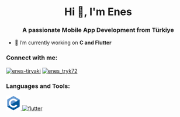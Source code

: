 <h1 align="center">Hi 👋, I'm Enes</h1>
<h3 align="center">A passionate Mobile App Development from Türkiye</h3>

- 🔭 I’m currently working on **C and Flutter**

<h3 align="left">Connect with me:</h3>
<p align="left">
<a href="https://linkedin.com/in/enes-tiryaki" target="blank"><img align="center" src="https://raw.githubusercontent.com/rahuldkjain/github-profile-readme-generator/master/src/images/icons/Social/linked-in-alt.svg" alt="enes-tiryaki" height="30" width="40" /></a>
<a href="https://instagram.com/enes_tryk72" target="blank"><img align="center" src="https://raw.githubusercontent.com/rahuldkjain/github-profile-readme-generator/master/src/images/icons/Social/instagram.svg" alt="enes_tryk72" height="30" width="40" /></a>
</p>

<h3 align="left">Languages and Tools:</h3>
<p align="left"> <a href="https://www.cprogramming.com/" target="_blank" rel="noreferrer"> <img src="https://raw.githubusercontent.com/devicons/devicon/master/icons/c/c-original.svg" alt="c" width="40" height="40"/> </a> <a href="https://flutter.dev" target="_blank" rel="noreferrer"> <img src="https://www.vectorlogo.zone/logos/flutterio/flutterio-icon.svg" alt="flutter" width="40" height="40"/> </a> </p>










